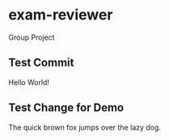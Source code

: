 # exam-reviewer

Group Project

## Test Commit

Hello World!

## Test Change for Demo

The quick brown fox jumps over the lazy dog.
